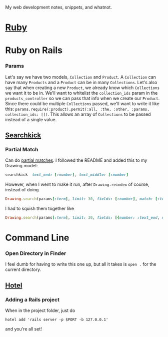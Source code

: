 My web development notes, snippets, and whatnot.

[Ruby](ruby)
=====

Ruby on Rails
=====

### Params

Let's say we have two models, `Collection` and `Product`. A `Collection` can have many `Products` and a `Product` can be in many `Collections`. Let's also say that when creating a new `Product`, we already know which `Collections` we want it to be in. We'll want to whitelist the `collection_ids` param in the `products_controller` so we can pass that info when we create our `Product`. Since there could be multiple `Collections` passed, we'll want to write it like this: `params.require(:product).permit(:all, :the, :other, :params, collection_ids: [])`. This allows an array of `Collections` to be passed instead of a single value.

[Searchkick](http://searchkick.org)
-----

### Partial Match

Can do [partial matches](https://github.com/ankane/searchkick#partial-matches). I followed the README and added this to my Drawing model:
```ruby
searchkick  text_end: [:number], text_middle: [:number]
```
However, when I went to make it run, after `Drawing.reindex` of course, instead of doing
```ruby
Drawing.search(params[:term], limit: 30, fields: [:number], match: [:text_end, :text_middle])
```
I had to squish them together like
```ruby
Drawing.search(params[:term], limit: 30, fields: [{number: :text_end, number: :text_middle}])
```

Command Line
=====

### Open Directory in Finder

I feel dumb for having to write this one up, but all it takes is `open .` for the current directory.


[Hotel](https://github.com/typicode/hotel)
-----

### Adding a Rails project

When in the project folder, just do
```
hotel add 'rails server -p $PORT -b 127.0.0.1'
```
and you're all set!
